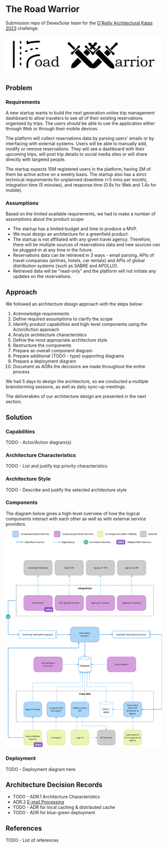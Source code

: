 # The Road Warrior

Submission repo of DevexSolar team for the [O'Reilly Architectural Katas 2023](https://learning.oreilly.com/live-events/architectural-katas/0636920097101/) challenge.

![](road-warrior-logo.png "The Road Warrior logo")

## Problem

### Requirements

A new startup wants to build the next generation online trip management dashboard to allow travelers to see all of their existing reservations organized by trips. The users should be able to use the application either through Web or through their mobile devices.

The platform will collect reservations data by parsing users' emails or by interfacing with external systems. Users will be able to manually add, modify or remove reservations. They will see a dashboard with their upcoming trips, will post trip details to social media sites or will share directly with targeted people. 

The startup expects 15M registered users in the platform, having 2M of them be active active on a weekly basis. The startup also has a strict technical requirements for unplanned downtime (<5 mins per month), integration time (5 minutes), and response time (0.8s for Web and 1.4s for mobile).

### Assumptions

Based on the limited available requirements, we had to make a number of assumptions about the product scope:

- The startup has a limited budget and time to produce a MVP.
- We must design an architecture for a greenfield product.
- The startup is not affiliated with any given travel agency. Therefore, there will be multiple sources of reservations data and new sources can be plugged-in at any time in the future.
- Reservations data can be retrieved in 3 ways - email parsing, APIs of travel companies (airlines, hotels, car rentals) and APIs of global distribution systems (such as SABRE and APOLLO).
- Retrieved data will be "read-only" and the platform will not initiate any updates on the reservations.

## Approach

We followed an architecture design approach with the steps below:

1) Acknowledge requirements
2) Define required assumptions to clarify the scope
3) Identify product capabilities and high-level components using the Actor/Action approach
4) Analyze architecture characteristics
5) Define the most appropriate architecture style
6) Restructure the components
7) Prepare an overall component diagram
8) Prepare additional (TODO - type) supporting diagrams
9) Prepare a deployment diagram
10) Document as ADRs the decisions we made throughout the entire process

We had 5 days to design the architecture, so we conducted a multiple brainstorming sessions, as well as daily sync-up meetings.

The deliverables of our architecture design are presented in the next section.

## Solution

### Capabilities

TODO - Actor/Action diagram(s)

### Architecture Characteristics

TODO - List and justify top priority characteristics

### Architecture Style

TODO - Describe and justify the selected architecture style

### Components
The diagram below gives a high-level overview of how the logical components interact with each other as well as with 
external service providers.

![](diagrams/high-level-architecture.png "High level architecture diagram")


### Deployment

TODO - Deployment diagram here

## Architecture Decision Records

* TODO - ADR.1 Architecture Characteristics 
* ADR.2 [E-mail Processing](./ADRs/email-processing.md)
* TODO - ADR for local caching & distributed cache
* TODO - ADR for blue-green deployment

## References

TODO - List of references
